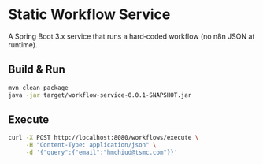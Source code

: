 # Static Workflow Service

A Spring Boot 3.x service that runs a hard‑coded workflow (no n8n JSON at runtime).

## Build & Run

```bash
mvn clean package
java -jar target/workflow-service-0.0.1-SNAPSHOT.jar
```

## Execute

```bash
curl -X POST http://localhost:8080/workflows/execute \
     -H "Content-Type: application/json" \
     -d '{"query":{"email":"hmchiud@tsmc.com"}}'
```
